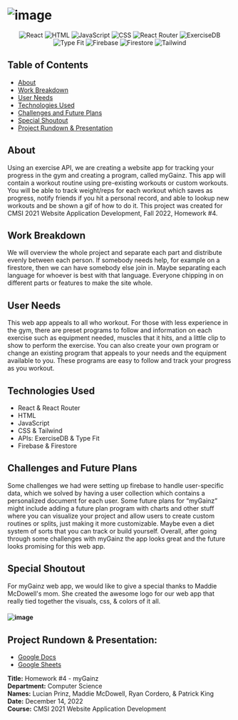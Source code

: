 # ![image](https://github.com/patrickgking03/cmsi2021-myGainz/blob/main/mygainz/src/logo.png?raw=true)

<div align="center">
  
  ![React](https://img.shields.io/badge/-React-blue?logo=react&logoColor=darkgrey&style=flat)
  ![HTML](https://img.shields.io/badge/-HTML-brightorange?logo=html&logoColor=white&style=flat)
  ![JavaScript](https://img.shields.io/badge/-JavaScript-yellow?logo=javascript&logoColor=grey&style=flat)
  ![CSS](https://img.shields.io/badge/-CSS-lightblue?logo=css&logoColor=lightblue&style=flat)
  ![React Router](https://img.shields.io/badge/-React%20Router-blue?logo=react-router&logoColor=darkgrey&style=flat)
  ![ExerciseDB](https://img.shields.io/badge/-ExerciseDB-green?logo=api&logoColor=white&style=flat)
  ![Type Fit](https://img.shields.io/badge/-Type%20Fit-lightgreen?logo=api&logoColor=white&style=flat)
  ![Firebase](https://img.shields.io/badge/-Firebase-orange?logo=firebase&logoColor=white&style=flat)
  ![Firestore](https://img.shields.io/badge/-Firestore-lightorange?logo=firestore&logoColor=white&style=flat)
  ![Tailwind](https://img.shields.io/badge/-Tailwind-blueviolet?logo=tailwind&logoColor=white&style=flat)

</div>
  
## Table of Contents
- [About](#about)
- [Work Breakdown](#work-breakdown)
- [User Needs](#user-needs)
- [Technologies Used](#technologies-used)
- [Challenges and Future Plans](#challenges-and-future-plans)
- [Special Shoutout](#special-shoutout)
- [Project Rundown & Presentation](#project-rundown-&-presentation)

## About
Using an exercise API, we are creating a website app for tracking your progress in the gym and creating a program, called myGainz. This app will contain a workout routine using pre-existing workouts or custom workouts. You will be able to track weight/reps for each workout which saves as progress, notify friends if you hit a personal record, and able to lookup new workouts and be shown a gif of how to do it. This project was created for CMSI 2021 Website Application Development, Fall 2022, Homework #4.

## Work Breakdown
We will overview the whole project and separate each part and distribute evenly between each person. If somebody needs help, for example on a firestore, then we can have somebody else join in. Maybe separating each language for whoever is best with that language. Everyone chipping in on different parts or features to make the site whole. 

## User Needs
This web app appeals to all who workout. For those with less experience in the gym, there are preset programs to follow and information on each exercise such as equipment needed, muscles that it hits, and a little clip to show to perform the exercise. You can also create your own program or change an existing program that appeals to your needs and the equipment available to you. These programs are easy to follow and track your progress as you workout. 

## Technologies Used
- React & React Router
- HTML
- JavaScript
- CSS & Tailwind
- APIs: ExerciseDB & Type Fit
- Firebase & Firestore

## Challenges and Future Plans
Some challenges we had were setting up firebase to handle user-specific data, which we solved by having a user collection which contains a personalized document for each user. Some future plans for “myGainz” might include adding a future plan program with charts and other stuff where you can visualize your project and allow users to create custom routines or splits, just making it more customizable. Maybe even a diet system of sorts that you can track or build yourself. Overall, after going through some challenges with myGainz the app looks great and the future looks promising for this web app.

## Special Shoutout
For myGainz web app, we would like to give a special thanks to Maddie McDowell's mom. She created the awesome logo for our web app that really tied together the visuals, css, & colors of it all.
#### ![image](https://gettinggrowth.com/wp-content/uploads/2020/10/how-to-get-free-instagram-shoutouts-2.png)

## Project Rundown & Presentation:
- [Google Docs](https://docs.google.com/document/d/1zEuQRMm35yhWzDEQaDIE1fbfXsbD-Eu_G4W0cjcHVn8/edit?usp=sharing&resourcekey=0-_JtpEmCDCSLdlk72pwKKNg)
- [Google Sheets](https://docs.google.com/presentation/d/1B-iUcsR9zvaeQsjn87xjfL-4Itl4W_KHx_gEGqvTJwg/edit#slide=id.g1b885cb552a_0_19)

**Title:** Homework #4 - myGainz <br>
**Department:** Computer Science <br>
**Names:** Lucian Prinz, Maddie McDowell, Ryan Cordero, & Patrick King <br>
**Date:** December 14, 2022 <br>
**Course:** CMSI 2021 Website Application Development
